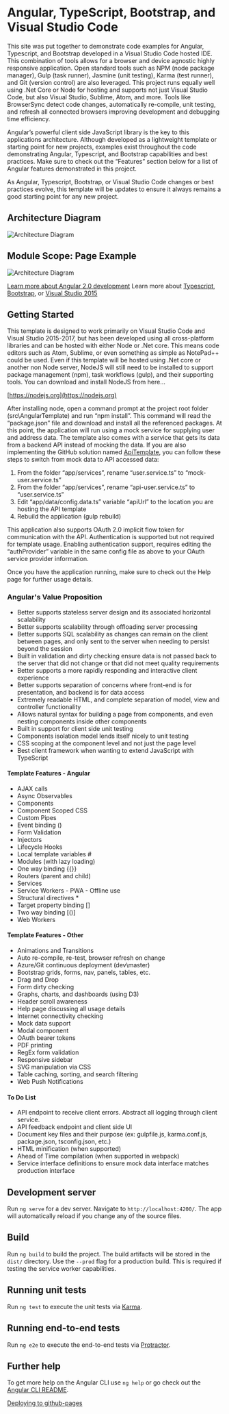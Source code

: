 # Angular, TypeScript, Bootstrap, and Visual Studio Code

This site was put together to demonstrate code examples for Angular, Typescript, and Bootstrap developed in a Visual Studio Code hosted IDE. This combination of tools allows for a browser and device agnostic highly responsive application. Open standard tools such as NPM (node package manager), Gulp (task runner), Jasmine (unit testing), Karma (test runner), and Git (version control) are also leveraged. This project runs equally well using .Net Core or Node for hosting and supports not just Visual Studio Code, but also Visual Studio, Sublime, Atom, and more. Tools like BrowserSync detect code changes, automatically re-compile, unit testing, and refresh all connected browsers improving development and debugging time efficiency.

Angular’s powerful client side JavaScript library is the key to this applications architecture. Although developed as a lightweight template or starting point for new projects, examples exist throughout the code demonstrating Angular, Typescript, and Bootstrap capabilities and best practices. Make sure to check out the “Features” section below for a list of Angular features demonstrated in this project.

As Angular, Typescript, Bootstrap, or Visual Studio Code changes or best practices evolve, this template will be updates to ensure it always remains a good starting point for any new project.

## Architecture Diagram

![Architecture Diagram](https://github.com/PaulGilchrist/AngularTemplate/blob/master/src/AngularTemplate/wwwroot/assets/architecture-diagram.png)

## Module Scope: Page Example

![Architecture Diagram](https://github.com/PaulGilchrist/AngularTemplate/blob/master/src/AngularTemplate/wwwroot/assets/module-scope.png)

[Learn more about Angular 2.0 development](https://angular.io/)
Learn more about [Typescript](http://www.typescriptlang.org/), [Bootstrap](http://getbootstrap.com/), or [Visual Studio 2015](https://www.visualstudio.com/en-us/visual-studio-homepage-vs.aspx)

## Getting Started

This template is designed to work primarily on Visual Studio Code and Visual Studio 2015-2017, but has been developed using all cross-platform libraries and can be hosted with either Node or .Net core.  This means code editors such as Atom, Sublime, or even something as simple as NotePad++ could be used.  Even if this template will be hosted using .Net core or another non Node server, NodeJS will still need to be installed to support package management (npm), task workflows (gulp), and their supporting tools.  You can download and install NodeJS from here…

[https://nodejs.org](https://nodejs.org)

After installing node, open a command prompt at the project root folder (src\AngularTemplate) and run “npm install”.  This command will read the “package.json” file and download and install all the referenced packages. At this point, the application will run using a mock service for supplying user and address data.  The template also comes with a service that gets its data from a backend API instead of mocking the data.  If you are also implementing the GitHub solution named [ApiTemplate](https://github.com/PaulGilchrist/ApiTemplate), you can follow these steps to switch from mock data to API accessed data:

1. From the folder “app/services”, rename “user.service.ts” to “mock-user.service.ts”
2. From the folder “app/services”, rename “api-user.service.ts” to “user.service.ts”
3. Edit “app/data/config.data.ts” variable “apiUrl” to the location you are hosting the API template
4. Rebuild the application (gulp rebuild)

This application also supports OAuth 2.0 implicit flow token for communication with the API.  Authentication is supported but not required for template usage.  Enabling authentication support, requires editing the “authProvider” variable in the same config file as above to your OAuth service provider information.

Once you have the application running, make sure to check out the Help page for further usage details.

### Angular's Value Proposition

* Better supports stateless server design and its associated horizontal scalability
* Better supports scalability through offloading server processing
* Better supports SQL scalability as changes can remain on the client between pages, and only sent to the server when needing to persist beyond the session
* Built in validation and dirty checking ensure data is not passed back to the server that did not change or that did not meet quality requirements
* Better supports a more rapidly responding and interactive client experience
* Better supports separation of concerns where front-end is for presentation, and backend is for data access
* Extremely readable HTML, and complete separation of model, view and controller functionality
* Allows natural syntax for building a page from components, and even nesting components inside other components
* Built in support for client side unit testing
* Components isolation model lends itself nicely to unit testing
* CSS scoping at the component level and not just the page level
* Best client framework when wanting to extend JavaScript with TypeScript

#### Template Features - Angular

* AJAX calls
* Async Observables
* Components
* Component Scoped CSS
* Custom Pipes
* Event binding ()
* Form Validation
* Injectors
* Lifecycle Hooks
* Local template variables #
* Modules (with lazy loading)
* One way binding {{}}
* Routers (parent and child)
* Services
* Service Workers - PWA - Offline use
* Structural directives *
* Target property binding []
* Two way binding [()]
* Web Workers

#### Template Features - Other

* Animations and Transitions
* Auto re-compile, re-test, browser refresh on change
* Azure/Git continuous deployment (dev\master)
* Bootstrap grids, forms, nav, panels, tables, etc.
* Drag and Drop
* Form dirty checking
* Graphs, charts, and dashboards (using D3)
* Header scroll awareness
* Help page discussing all usage details
* Internet connectivity checking
* Mock data support
* Modal component
* OAuth bearer tokens
* PDF printing
* RegEx form validation
* Responsive sidebar
* SVG manipulation via CSS
* Table caching, sorting, and search filtering
* Web Push Notifications

#### To Do List

* API endpoint to receive client errors.  Abstract all logging through client service.
* API feedback endpoint and client side UI
* Document key files and their purpose (ex: gulpfile.js, karma.conf.js, package.json, tsconfig.json, etc.)
* HTML minification (when supported)
* Ahead of Time compilation (when supported in webpack)
* Service interface definitions to ensure mock data interface matches production interface

## Development server

Run `ng serve` for a dev server. Navigate to `http://localhost:4200/`. The app will automatically reload if you change any of the source files.

## Build

Run `ng build` to build the project. The build artifacts will be stored in the `dist/` directory. Use the `--prod` flag for a production build.  This is required if testing the service worker capabilities.

## Running unit tests

Run `ng test` to execute the unit tests via [Karma](https://karma-runner.github.io).

## Running end-to-end tests

Run `ng e2e` to execute the end-to-end tests via [Protractor](http://www.protractortest.org/).

## Further help

To get more help on the Angular CLI use `ng help` or go check out the [Angular CLI README](https://github.com/angular/angular-cli/blob/master/README.md).

[Deploying to github-pages](https://alligator.io/angular/deploying-angular-app-github-pages/)